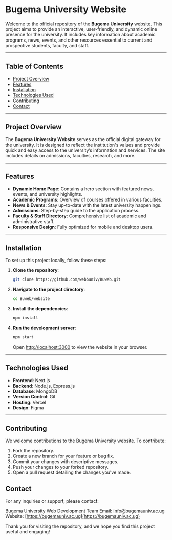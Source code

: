 # Bugema University Website

Welcome to the official repository of the **Bugema University** website. This project aims to provide an interactive, user-friendly, and dynamic online presence for the university. It includes key information about academic programs, news, events, and other resources essential to current and prospective students, faculty, and staff.

---

## Table of Contents

- [Project Overview](#project-overview)
- [Features](#features)
- [Installation](#installation)
- [Technologies Used](#technologies-used)
- [Contributing](#contributing)
- [Contact](#contact)

---

## Project Overview

The **Bugema University Website** serves as the official digital gateway for the university. It is designed to reflect the institution's values and provide quick and easy access to the university’s information and services. The site includes details on admissions, faculties, research, and more.

---

## Features

- **Dynamic Home Page**: Contains a hero section with featured news, events, and university highlights.
- **Academic Programs**: Overview of courses offered in various faculties.
- **News & Events**: Stay up-to-date with the latest university happenings.
- **Admissions**: Step-by-step guide to the application process.
- **Faculty & Staff Directory**: Comprehensive list of academic and administrative staff.
- **Responsive Design**: Fully optimized for mobile and desktop users.
  
---

## Installation

To set up this project locally, follow these steps:

1. **Clone the repository**:

    ```bash
    git clone https://github.com/webbuniv/Buweb.git
    ```

2. **Navigate to the project directory**:

    ```bash
    cd Buweb/website
    ```

3. **Install the dependencies**:

    ```bash
    npm install
    ```

4. **Run the development server**:

    ```bash
    npm start
    ```

    Open [http://localhost:3000](http://localhost:3000) to view the website in your browser.

---

## Technologies Used

- **Frontend**: Next.js
- **Backend**: Node.js, Express.js
- **Database**: MongoDB
- **Version Control**: Git
- **Hosting**: Vercel
- **Design**: Figma

---

## Contributing

We welcome contributions to the Bugema University website. To contribute:

1. Fork the repository.
2. Create a new branch for your feature or bug fix.
3. Commit your changes with descriptive messages.
4. Push your changes to your forked repository.
5. Open a pull request detailing the changes you've made.

## Contact

For any inquiries or support, please contact:

Bugema University Web Development Team
Email: [info@bugemauniv.ac.ug](mailto:info@bugemauniv.ac.ug)
Website: [https://bugemauniv.ac.ug](https://bugemauniv.ac.ug)

Thank you for visiting the repository, and we hope you find this project useful and engaging!

